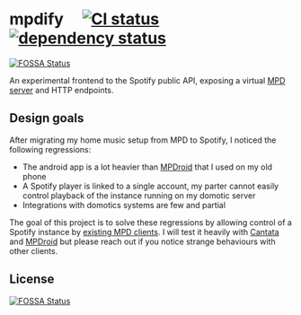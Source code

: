 # mpdify &nbsp; &nbsp; [![CI status](https://github.com/xvello/mpdify/workflows/CI/badge.svg?branch=master)](https://github.com/xvello/mpdify/actions) [![dependency status](https://deps.rs/repo/github/xvello/mpdify/status.svg)](https://deps.rs/repo/github/xvello/mpdify)
[![FOSSA Status](https://app.fossa.com/api/projects/git%2Bgithub.com%2Fxvello%2Fmpdify.svg?type=shield)](https://app.fossa.com/projects/git%2Bgithub.com%2Fxvello%2Fmpdify?ref=badge_shield)

An experimental frontend to the Spotify public API, exposing a virtual [MPD server](https://www.musicpd.org/doc/html/protocol.html) and HTTP endpoints.

## Design goals

After migrating my home music setup from MPD to Spotify, I noticed the following regressions:
  - The android app is a lot heavier than [MPDroid](https://github.com/abarisain/dmix/blob/master/README.md) that I used on my old phone
  - A Spotify player is linked to a single account, my parter cannot easily control playback of the instance running on my domotic server
  - Integrations with domotics systems are few and partial

The goal of this project is to solve these regressions by allowing control of a Spotify instance by [existing MPD clients](https://www.musicpd.org/clients/).
I will test it heavily with [Cantata](https://github.com/CDrummond/cantata/blob/master/README.md) and [MPDroid](https://github.com/abarisain/dmix/blob/master/README.md)
but please reach out if you notice strange behaviours with other clients.


## License
[![FOSSA Status](https://app.fossa.com/api/projects/git%2Bgithub.com%2Fxvello%2Fmpdify.svg?type=large)](https://app.fossa.com/projects/git%2Bgithub.com%2Fxvello%2Fmpdify?ref=badge_large)